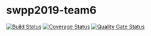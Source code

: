 # swpp2019-team6 

[![Build Status](https://travis-ci.org/swsnu/swpp2019-team6.svg?branch=master)](https://travis-ci.org/swsnu/swpp2019-team6)
[![Coverage Status](https://coveralls.io/repos/github/swsnu/swpp2019-team6/badge.svg?branch=coveralls)](https://coveralls.io/github/swsnu/swpp2019-team6?branch=coveralls)
[![Quality Gate Status](https://sonarcloud.io/api/project_badges/measure?project=swsnu_swpp2019-team6&metric=alert_status)](https://sonarcloud.io/dashboard?id=swsnu_swpp2019-team6)
